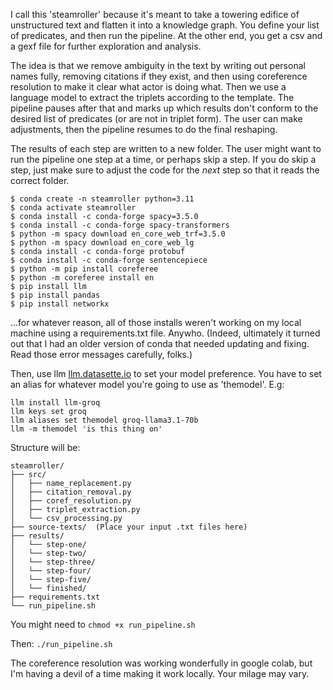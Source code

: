 I call this 'steamroller' because it's meant to take a towering edifice of unstructured text and flatten it into a knowledge graph. You define your list of predicates, and then run the pipeline. At the other end, you get a csv and a gexf file for further exploration and analysis.

The idea is that we remove ambiguity in the text by writing out personal names fully, removing citations if they exist, and then using coreference resolution to make it clear what actor is doing what. Then we use a language model to extract the triplets according to the template. The pipeline pauses after that and marks up which results don't conform to the desired list of predicates (or are not in triplet form). The user can make adjustments, then the pipeline resumes to do the final reshaping.

The results of each step are written to a new folder. The user might want to run the pipeline one step at a time, or perhaps skip a step. If you do skip a step, just make sure to adjust the code for the _next_ step so that it reads the correct folder. 

```
$ conda create -n steamroller python=3.11
$ conda activate steamroller
$ conda install -c conda-forge spacy=3.5.0
$ conda install -c conda-forge spacy-transformers
$ python -m spacy download en_core_web_trf=3.5.0
$ python -m spacy download en_core_web_lg
$ conda install -c conda-forge protobuf
$ conda install -c conda-forge sentencepiece
$ python -m pip install coreferee
$ python -m coreferee install en
$ pip install llm
$ pip install pandas
$ pip install networkx
```

...for whatever reason, all of those installs weren't working on my local machine using a requirements.txt file. Anywho. (Indeed, ultimately it turned out that I had an older version of conda that needed updating and fixing. Read those error messages carefully, folks.) 

Then, use llm [llm.datasette.io](https://llm.datasette.io) to set your model preference. You have to set an alias for whatever model you're going to use as 'themodel'. E.g:

```
llm install llm-groq
llm keys set groq
llm aliases set themodel groq-llama3.1-70b
llm -m themodel 'is this thing on'
```

Structure will be:

```
steamroller/
├── src/
│   ├── name_replacement.py
│   ├── citation_removal.py
│   ├── coref_resolution.py
│   ├── triplet_extraction.py
│   └── csv_processing.py
├── source-texts/  (Place your input .txt files here)
├── results/
│   └── step-one/
│   └── step-two/
│   └── step-three/
│   └── step-four/
│   └── step-five/
│   └── finished/
├── requirements.txt
└── run_pipeline.sh
```

You might need to `chmod +x run_pipeline.sh`

Then: `./run_pipeline.sh`


The coreference resolution was working wonderfully in google colab, but I'm having a devil of a time making it work locally. Your milage may vary.